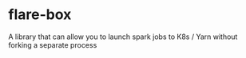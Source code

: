 # flare-box
A library that can allow you to launch spark jobs to K8s / Yarn without forking a separate process
